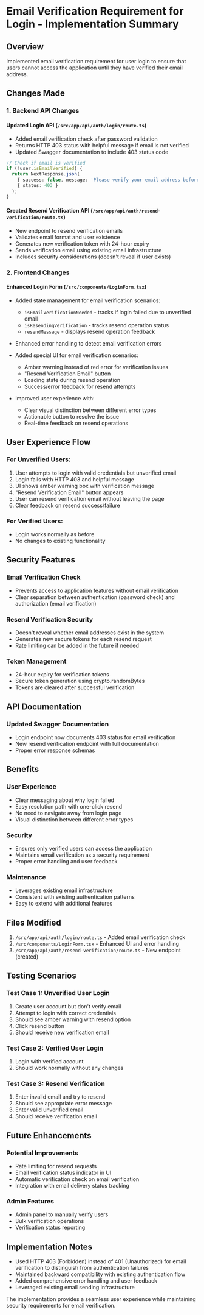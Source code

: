 # Email Verification Requirement for Login - Implementation Summary

## Overview
Implemented email verification requirement for user login to ensure that users cannot access the application until they have verified their email address.

## Changes Made

### 1. Backend API Changes

#### Updated Login API (`/src/app/api/auth/login/route.ts`)
- Added email verification check after password validation
- Returns HTTP 403 status with helpful message if email is not verified
- Updated Swagger documentation to include 403 status code

```typescript
// Check if email is verified
if (!user.isEmailVerified) {
  return NextResponse.json(
    { success: false, message: 'Please verify your email address before logging in. Check your inbox for a verification link.' },
    { status: 403 }
  );
}
```

#### Created Resend Verification API (`/src/app/api/auth/resend-verification/route.ts`)
- New endpoint to resend verification emails
- Validates email format and user existence
- Generates new verification token with 24-hour expiry
- Sends verification email using existing email infrastructure
- Includes security considerations (doesn't reveal if user exists)

### 2. Frontend Changes

#### Enhanced Login Form (`/src/components/LoginForm.tsx`)
- Added state management for email verification scenarios:
  - `isEmailVerificationNeeded` - tracks if login failed due to unverified email
  - `isResendingVerification` - tracks resend operation status
  - `resendMessage` - displays resend operation feedback

- Enhanced error handling to detect email verification errors
- Added special UI for email verification scenarios:
  - Amber warning instead of red error for verification issues
  - "Resend Verification Email" button
  - Loading state during resend operation
  - Success/error feedback for resend attempts

- Improved user experience with:
  - Clear visual distinction between different error types
  - Actionable button to resolve the issue
  - Real-time feedback on resend operations

## User Experience Flow

### For Unverified Users:
1. User attempts to login with valid credentials but unverified email
2. Login fails with HTTP 403 and helpful message
3. UI shows amber warning box with verification message
4. "Resend Verification Email" button appears
5. User can resend verification email without leaving the page
6. Clear feedback on resend success/failure

### For Verified Users:
- Login works normally as before
- No changes to existing functionality

## Security Features

### Email Verification Check
- Prevents access to application features without email verification
- Clear separation between authentication (password check) and authorization (email verification)

### Resend Verification Security
- Doesn't reveal whether email addresses exist in the system
- Generates new secure tokens for each resend request
- Rate limiting can be added in the future if needed

### Token Management
- 24-hour expiry for verification tokens
- Secure token generation using crypto.randomBytes
- Tokens are cleared after successful verification

## API Documentation

### Updated Swagger Documentation
- Login endpoint now documents 403 status for email verification
- New resend verification endpoint with full documentation
- Proper error response schemas

## Benefits

### User Experience
- Clear messaging about why login failed
- Easy resolution path with one-click resend
- No need to navigate away from login page
- Visual distinction between different error types

### Security
- Ensures only verified users can access the application
- Maintains email verification as a security requirement
- Proper error handling and user feedback

### Maintenance
- Leverages existing email infrastructure
- Consistent with existing authentication patterns
- Easy to extend with additional features

## Files Modified

1. `/src/app/api/auth/login/route.ts` - Added email verification check
2. `/src/components/LoginForm.tsx` - Enhanced UI and error handling
3. `/src/app/api/auth/resend-verification/route.ts` - New endpoint (created)

## Testing Scenarios

### Test Case 1: Unverified User Login
1. Create user account but don't verify email
2. Attempt to login with correct credentials
3. Should see amber warning with resend option
4. Click resend button
5. Should receive new verification email

### Test Case 2: Verified User Login
1. Login with verified account
2. Should work normally without any changes

### Test Case 3: Resend Verification
1. Enter invalid email and try to resend
2. Should see appropriate error message
3. Enter valid unverified email
4. Should receive verification email

## Future Enhancements

### Potential Improvements
- Rate limiting for resend requests
- Email verification status indicator in UI
- Automatic verification check on email verification
- Integration with email delivery status tracking

### Admin Features
- Admin panel to manually verify users
- Bulk verification operations
- Verification status reporting

## Implementation Notes

- Used HTTP 403 (Forbidden) instead of 401 (Unauthorized) for email verification to distinguish from authentication failures
- Maintained backward compatibility with existing authentication flow
- Added comprehensive error handling and user feedback
- Leveraged existing email sending infrastructure

The implementation provides a seamless user experience while maintaining security requirements for email verification.
